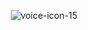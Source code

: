 <p align=center>
  <img src="https://i.ibb.co/N1pj4fm/voice-icon-15.png" alt="voice-icon-15" border="0">
</p>

